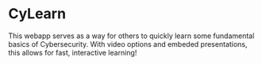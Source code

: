 # CyLearn

This webapp serves as a way for others to quickly learn some fundamental basics of Cybersecurity. With video options and embeded presentations, this allows for fast, interactive learning!
